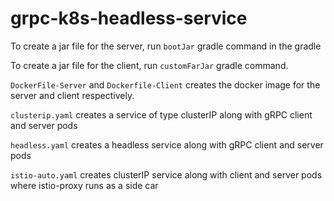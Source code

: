 
# grpc-k8s-headless-service

To create a jar file for the server, run `bootJar` gradle command in the gradle

To create a jar file for the client, run `customFarJar` gradle command.

`DockerFile-Server` and `Dockerfile-Client` creates the docker image for the server and client respectively.

`clusterip.yaml` creates a service of type clusterIP along with gRPC client and server pods

`headless.yaml` creates a headless service along with gRPC client and server pods

`istio-auto.yaml` creates clusterIP service along with client and server pods where istio-proxy runs as a side car
